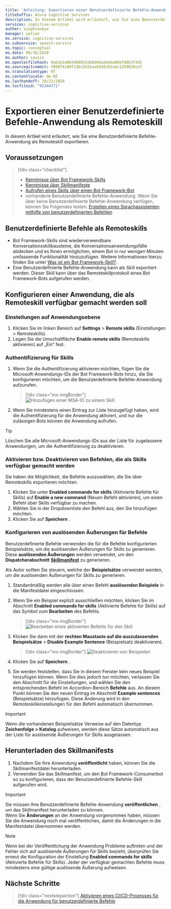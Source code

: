```yaml
---
title: 'Anleitung: Exportieren einer Benutzerdefinierte Befehle-Anwendung als Remoteskill – Speech-Dienst'
titleSuffix: Azure Cognitive Services
description: In diesem Artikel wird erläutert, wie Sie eine Benutzerdefinierte Befehle-Anwendung als Skill exportieren.
services: cognitive-services
author: singhsaumya
manager: yetian
ms.service: cognitive-services
ms.subservice: speech-service
ms.topic: conceptual
ms.date: 09/30/2020
ms.author: sausin
ms.openlocfilehash: 6ab3e1e063409832de839da26eba80efd8b3f4d5
ms.sourcegitcommit: f88074c00f13bcb52eaa5416c61adc1259826ce7
ms.translationtype: HT
ms.contentlocale: de-DE
ms.lasthandoff: 10/21/2020
ms.locfileid: "92344771"
---
```

# <a name="export-custom-commands-application-as-a-remote-skill"></a>Exportieren einer Benutzerdefinierte Befehle-Anwendung als Remoteskill

In diesem Artikel wird erläutert, wie Sie eine Benutzerdefinierte Befehle-Anwendung als Remoteskill exportieren.

## <a name="prerequisites"></a>Voraussetzungen
> [!div class="checklist"]
> * [Kenntnisse über Bot Framework-Skills](https://aka.ms/speech/cc-skill-overview)
> * [Kenntnisse über Skillmanifeste](https://aka.ms/speech/cc-skill-manifest)
> * [Aufrufen eines Skills über einen Bot Framework-Bot](https://aka.ms/speech/cc-skill-consumer)
> * vorhandene Benutzerdefinierte Befehle-Anwendung. Wenn Sie über keine Benutzerdefinierte Befehle-Anwendung verfügen, können Sie Folgendes testen: [ Erstellen eines Sprachassistenten mithilfe von benutzerdefinierten Befehlen](quickstart-custom-commands-application.md)

## <a name="custom-commands-as-remote-skills"></a>Benutzerdefinierte Befehle als Remoteskills
* Bot Framework-Skills sind wiederverwendbare Konversationsskillbausteine, die Konversationsanwendungsfälle abdecken und es Ihnen ermöglichen, einem Bot in nur wenigen Minuten umfassende Funktionalität hinzuzufügen. Weitere Informationen hierzu finden Sie unter [Was ist ein Bot Framework-Skill?](https://microsoft.github.io/botframework-solutions/overview/skills/).
* Eine Benutzerdefinierte Befehle-Anwendung kann als Skill exportiert werden. Dieser Skill kann über das Remoteskillprotokoll eines Bot Framework-Bots aufgerufen werden.

## <a name="configure-an-application-to-be-exposed-as-a-remote-skill"></a>Konfigurieren einer Anwendung, die als Remoteskill verfügbar gemacht werden soll

### <a name="application-level-settings"></a>Einstellungen auf Anwendungsebene
1. Klicken Sie im linken Bereich auf **Settings** > **Remote skills** (Einstellungen > Remoteskills).
1. Legen Sie die Umschaltfläche **Enable remote skills** (Remoteskills aktivieren) auf „Ein“ fest.

### <a name="authentication-to-skills"></a>Authentifizierung für Skills
1. Wenn Sie die Authentifizierung aktivieren möchten, fügen Sie die Microsoft-Anwendungs-IDs der Bot Framework-Bots hinzu, die Sie konfigurieren möchten, um die Benutzerdefinierte Befehle-Anwendung aufzurufen.
      > [!div class="mx-imgBorder"]
      > ![Hinzufügen einer MSA-ID zu einem Skill](media/custom-commands/skill-add-msa-id.png)

1. Wenn Sie mindestens einen Eintrag zur Liste hinzugefügt haben, wird die Authentifizierung für die Anwendung aktiviert, und nur die zulässigen Bots können die Anwendung aufrufen.
> [!TIP]
>  Löschen Sie alle Microsoft-Anwendungs-IDs aus der Liste für zugelassene Anwendungen, um die Authentifizierung zu deaktivieren. 

 ### <a name="enabledisable-commands-to-be-exposed-as-skills"></a>Aktivieren bzw. Deaktivieren von Befehlen, die als Skills verfügbar gemacht werden

Sie haben die Möglichkeit, die Befehle auszuwählen, die Sie über Remoteskills exportieren möchten.

1. Klicken Sie unter **Enabled commands for skills** (Aktivierte Befehle für Skills) auf **Enable a new command** (Neuen Befehl aktivieren), um einen Befehl über Skills verfügbar zu machen.
1. Wählen Sie in der Dropdownliste den Befehl aus, den Sie hinzufügen möchten.
1. Klicken Sie auf **Speichern** .

### <a name="configure-triggering-utterances-for-commands"></a>Konfigurieren von auslösenden Äußerungen für Befehle
Benutzerdefinierte Befehle verwenden die für die Befehle konfigurierten Beispielsätze, um die auslösenden Äußerungen für Skills zu generieren. Diese **auslösenden Äußerungen** werden verwendet, um den **Dispatcherabschnitt** [**Skillmanifest**](https://microsoft.github.io/botframework-solutions/skills/handbook/manifest/) zu generieren.

Als Autor sollten Sie steuern, welche der **Beispielsätze** verwendet werden, um die auslösenden Äußerungen für Skills zu generieren.
1. Standardmäßig werden alle über einen Befehl **auslösenden Beispiele** in die Manifestdatei eingeschlossen.
1. Wenn Sie ein Beispiel explizit ausschließen möchten, klicken Sie im Abschnitt **Enabled commands for skills** (Aktivierte Befehle für Skills) auf das Symbol zum **Bearbeiten** des Befehls.
    > [!div class="mx-imgBorder"]
    > ![Bearbeiten eines aktivierten Befehls für den Skill](media/custom-commands/skill-edit-enabled-command.png)

1. Klicken Sie dann mit der **rechten Maustaste auf die auszulassenden Beispielsätze** > **Disable Example Sentence** (Beispielsatz deaktivieren).
    > [!div class="mx-imgBorder"]
    > ![Deaktivieren von Beispielen](media/custom-commands/skill-disable-example-sentences.png)

1. Klicken Sie auf **Speichern** .
1. Sie werden feststellen, dass Sie in diesem Fenster kein neues Beispiel hinzufügen können. Wenn Sie dies jedoch tun möchten, verlassen Sie den Abschnitt für die Einstellungen, und wählen Sie den entsprechenden Befehl im Accordion-Bereich **Befehle** aus. An diesem Punkt können Sie den neuen Eintrag im Abschnitt **Example sentences** (Beispielsätze) hinzufügen. Diese Änderung wird in den Remoteskilleinstellungen für den Befehl automatisch übernommen.

> [!IMPORTANT]
> Wenn die vorhandenen Beispielsätze Verweise auf den Datentyp **Zeichenfolge > Katalog** aufweisen, werden diese Sätze automatisch aus der Liste für auslösende Äußerungen für Skills ausgelassen. 

## <a name="download-skill-manifest"></a>Herunterladen des Skillmanifests
1. Nachdem Sie Ihre Anwendung **veröffentlicht** haben, können Sie die Skillmanifestdatei herunterladen.
1. Verwenden Sie das Skillmanifest, um den Bot Framework-Consumerbot so zu konfigurieren, dass der Benutzerdefinierte Befehle-Skill aufgerufen wird.
> [!IMPORTANT]
> Sie müssen Ihre Benutzerdefinierte Befehle-Anwendung **veröffentlichen** , um das Skillmanifest herunterladen zu können. </br>
> Wenn Sie **Änderungen** an der Anwendung vorgenommen haben, müssen Sie die Anwendung noch mal veröffentlichen, damit die Änderungen in die Manifestdatei übernommen werden.

> [!NOTE]
> Wenn bei der Veröffentlichung der Anwendung Probleme auftreten und der Fehler sich auf auslösende Äußerungen für Skills bezieht, überprüfen Sie erneut die Konfiguration der Einstellung **Enabled commands for skills** (Aktivierte Befehle für Skills). Jeder der verfügbar gemachten Befehle muss mindestens eine gültige auslösende Äußerung aufweisen.


## <a name="next-steps"></a>Nächste Schritte

> [!div class="nextstepaction"]
> [Aktivieren eines CI/CD-Prozesses für die Anwendung für benutzerdefinierte Befehle](./how-to-custom-commands-deploy-cicd.md)
